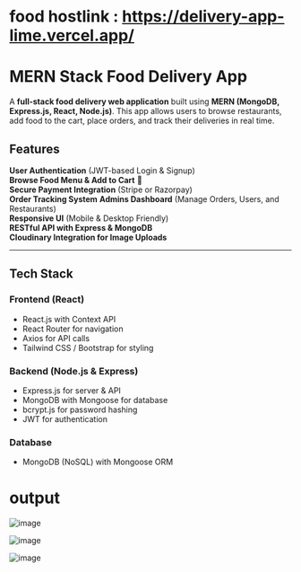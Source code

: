 # food hostlink : https://delivery-app-lime.vercel.app/

# MERN Stack Food Delivery App 

A **full-stack food delivery web application** built using **MERN (MongoDB, Express.js, React, Node.js)**. This app allows users to browse restaurants, add food to the cart, place orders, and track their deliveries in real time.

## Features

 **User Authentication** (JWT-based Login & Signup)  
 **Browse Food Menu & Add to Cart** 🛒  
 **Secure Payment Integration** (Stripe or Razorpay)  
 **Order Tracking System** 
 **Admins Dashboard** (Manage Orders, Users, and Restaurants)  
 **Responsive UI** (Mobile & Desktop Friendly)  
 **RESTful API with Express & MongoDB**  
 **Cloudinary Integration for Image Uploads**  

---

##  Tech Stack

### **Frontend (React)**
- React.js with Context API
- React Router for navigation
- Axios for API calls
- Tailwind CSS / Bootstrap for styling

### **Backend (Node.js & Express)**
- Express.js for server & API
- MongoDB with Mongoose for database
- bcrypt.js for password hashing
- JWT for authentication

### **Database**
- MongoDB (NoSQL) with Mongoose ORM


# output
![image](https://github.com/user-attachments/assets/67087c15-c88c-4d76-b51b-9fc494b5cdd9)

![image](https://github.com/user-attachments/assets/d75896af-d4a5-4da8-b374-c2078a057de1)

![image](https://github.com/user-attachments/assets/88f6e1e4-b34f-4df8-a64c-5b5e41628a61)


